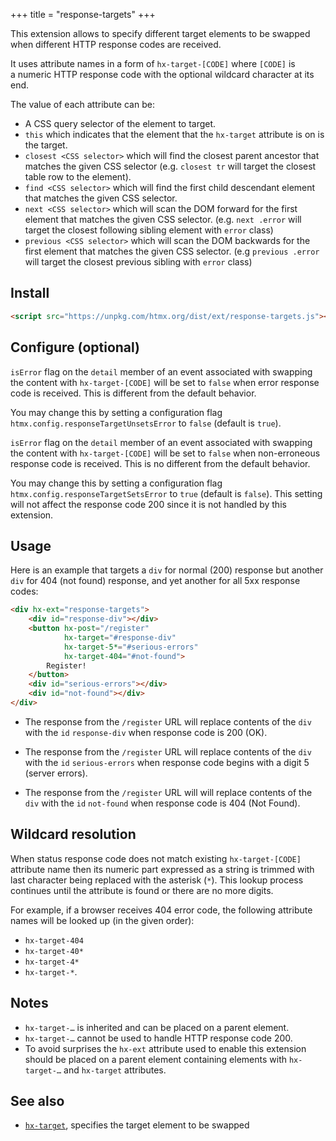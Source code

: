 +++
title = "response-targets"
+++

This extension allows to specify different target elements to be swapped when
different HTTP response codes are received.

It uses attribute names in a form of ``hx-target-[CODE]`` where `[CODE]` is a numeric
HTTP response code with the optional wildcard character at its end.

The value of each attribute can be:

* A CSS query selector of the element to target.
* `this` which indicates that the element that the `hx-target` attribute is on is the target.
* `closest <CSS selector>` which will find the closest parent ancestor that matches the given CSS selector
  (e.g. `closest tr` will target the closest table row to the element).
* `find <CSS selector>` which will find the first child descendant element that matches the given CSS selector.
* `next <CSS selector>` which will scan the DOM forward for the first element that matches the given CSS selector.
  (e.g. `next .error` will target the closest following sibling element with `error` class)
* `previous <CSS selector>` which will scan the DOM backwards for the first element that matches the given CSS selector.
  (e.g `previous .error` will target the closest previous sibling with `error` class)

## Install

```html
<script src="https://unpkg.com/htmx.org/dist/ext/response-targets.js"></script>
```

## Configure (optional)

`isError` flag on the `detail` member of an event associated with swapping the
content with `hx-target-[CODE]` will be set to `false` when error response code is
received. This is different from the default behavior.

You may change this by setting a configuration flag
`htmx.config.responseTargetUnsetsError` to `false` (default is `true`).

`isError` flag on the `detail` member of an event associated with swapping the
content with `hx-target-[CODE]` will be set to `false` when non-erroneous response
code is received. This is no different from the default behavior.

You may change this by setting a configuration flag
`htmx.config.responseTargetSetsError` to `true` (default is `false`). This setting
will not affect the response code 200 since it is not handled by this extension.

## Usage

Here is an example that targets a `div` for normal (200) response but another `div`
for 404 (not found) response, and yet another for all 5xx response codes:

```html
<div hx-ext="response-targets">
    <div id="response-div"></div>
    <button hx-post="/register"
            hx-target="#response-div"
            hx-target-5*="#serious-errors"
            hx-target-404="#not-found">
        Register!
    </button>
    <div id="serious-errors"></div>
    <div id="not-found"></div>
</div>
```

* The response from the `/register` URL will replace contents of the `div` with the
  `id` `response-div` when response code is 200 (OK).

* The response from the `/register` URL will replace contents of the `div` with the `id`
  `serious-errors` when response code begins with a digit 5 (server errors).

* The response from the `/register` URL will will replace contents of the `div` with
  the `id` `not-found` when response code is 404 (Not Found).

## Wildcard resolution

When status response code does not match existing `hx-target-[CODE]` attribute name
then its numeric part expressed as a string is trimmed with last character being
replaced with the asterisk (`*`). This lookup process continues until the attribute
is found or there are no more digits.

For example, if a browser receives 404 error code, the following attribute names will
be looked up (in the given order):

* `hx-target-404`
* `hx-target-40*`
* `hx-target-4*`
* `hx-target-*`.

## Notes

* `hx-target-…` is inherited and can be placed on a parent element.
* `hx-target-…` cannot be used to handle HTTP response code 200.
* To avoid surprises the `hx-ext` attribute used to enable this extension should be
  placed on a parent element containing elements with `hx-target-…` and `hx-target`
  attributes.

## See also

* [`hx-target`](@/attributes/hx-target.md), specifies the target element to be swapped
